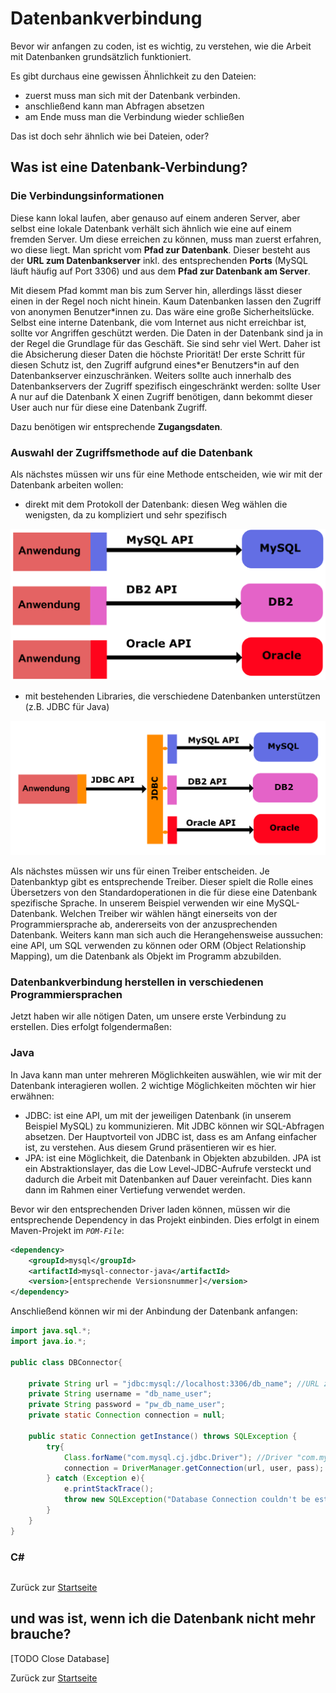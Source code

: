 # Datenbankverbindung

Bevor wir anfangen zu coden, ist es wichtig, zu verstehen, wie die Arbeit mit Datenbanken grundsätzlich funktioniert.

Es gibt durchaus eine gewissen Ähnlichkeit zu den Dateien:
- zuerst muss man sich mit der Datenbank verbinden. 
- anschließend kann man Abfragen absetzen
- am Ende muss man die Verbindung wieder schließen

Das ist doch sehr ähnlich wie bei Dateien, oder?

## Was ist eine Datenbank-Verbindung?

### Die Verbindungsinformationen

Diese kann lokal laufen, aber genauso auf einem anderen Server, aber selbst eine lokale Datenbank verhält sich ähnlich wie eine auf einem fremden Server. Um diese erreichen zu können, muss man zuerst erfahren, wo diese liegt. Man spricht vom **Pfad zur Datenbank**. Dieser besteht aus der **URL zum Datenbankserver** inkl. des entsprechenden **Ports** (MySQL läuft häufig auf Port 3306) und aus dem **Pfad zur Datenbank am Server**.

Mit diesem Pfad kommt man bis zum Server hin, allerdings lässt dieser einen in der Regel noch nicht hinein. Kaum Datenbanken lassen den Zugriff von anonymen Benutzer\*innen zu. Das wäre eine große Sicherheitslücke. Selbst eine interne Datenbank, die vom Internet aus nicht erreichbar ist, sollte vor Angriffen geschützt werden. Die Daten in der Datenbank sind ja in der Regel die Grundlage für das Geschäft. Sie sind sehr viel Wert. Daher ist die Absicherung dieser Daten die höchste Priorität! Der erste Schritt für diesen Schutz ist, den Zugriff aufgrund eines\*er Benutzers\*in auf den Datenbankserver einzuschränken. Weiters sollte auch innerhalb des Datenbankservers der Zugriff spezifisch eingeschränkt werden: sollte User A nur auf die Datenbank X einen Zugriff benötigen, dann bekommt dieser User auch nur für diese eine Datenbank Zugriff.

Dazu benötigen wir entsprechende **Zugangsdaten**. 

### Auswahl der Zugriffsmethode auf die Datenbank

Als nächstes müssen wir uns für eine Methode entscheiden, wie wir mit der Datenbank arbeiten wollen:
- direkt mit dem Protokoll der Datenbank: diesen Weg wählen die wenigsten, da zu kompliziert und sehr spezifisch

![Beispiel Direktzugriff auf Datenbank](img/Beispiel%20mit%20Direktzugriff%20auf%20DB.png)

- mit bestehenden Libraries, die verschiedene Datenbanken unterstützen (z.B. JDBC für Java)

![Beispiel Zugriff über Datenbank-Connector](img/Beispiel%20mit%20JDBC.png)

Als nächstes müssen wir uns für einen Treiber entscheiden. Je Datenbanktyp gibt es entsprechende Treiber. Dieser spielt die Rolle eines Übersetzers von den Standardoperationen in die für diese eine Datenbank spezifische Sprache. In unserem Beispiel verwenden wir eine MySQL-Datenbank. Welchen Treiber wir wählen hängt einerseits von der Programmiersprache ab, andererseits von der anzusprechenden Datenbank. Weiters kann man sich auch die Herangehensweise aussuchen: eine API, um SQL verwenden zu können oder ORM (Object Relationship Mapping), um die Datenbank als Objekt im Programm abzubilden.

### Datenbankverbindung herstellen in verschiedenen Programmiersprachen

Jetzt haben wir alle nötigen Daten, um unsere erste Verbindung zu erstellen. Dies erfolgt folgendermaßen:

### Java

In Java kann man unter mehreren Möglichkeiten auswählen, wie wir mit der Datenbank interagieren wollen. 2 wichtige Möglichkeiten möchten wir hier erwähnen:
- JDBC: ist eine API, um mit der jeweiligen Datenbank (in unserem Beispiel MySQL) zu kommunizieren. Mit JDBC können wir SQL-Abfragen absetzen. Der Hauptvorteil von JDBC ist, dass es am Anfang einfacher ist, zu verstehen. Aus diesem Grund präsentieren wir es hier.
- JPA: ist eine Möglichkeit, die Datenbank in Objekten abzubilden. JPA ist ein Abstraktionslayer, das die Low Level-JDBC-Aufrufe versteckt und dadurch die Arbeit mit Datenbanken auf Dauer vereinfacht. Dies kann dann im Rahmen einer Vertiefung verwendet werden.

Bevor wir den entsprechenden Driver laden können, müssen wir die entsprechende Dependency in das Projekt einbinden. Dies erfolgt in einem Maven-Projekt im *`POM-File`*:

```xml
<dependency>
    <groupId>mysql</groupId>
    <artifactId>mysql-connector-java</artifactId>
    <version>[entsprechende Versionsnummer]</version>
</dependency>
```

Anschließend können wir mi der Anbindung der Datenbank anfangen:

```java
import java.sql.*;
import java.io.*;

public class DBConnector{

    private String url = "jdbc:mysql://localhost:3306/db_name"; //URL zum lokalen MySQL-Server und Datenbank db_name
    private String username = "db_name_user";
    private String password = "pw_db_name_user";
    private static Connection connection = null;

    public static Connection getInstance() throws SQLException {
        try{
            Class.forName("com.mysql.cj.jdbc.Driver"); //Driver "com.mysql.cj.jdbc.Driver" laden
            connection = DriverManager.getConnection(url, user, pass); // Verbindung mit der Datenbank herstellen und in Variable connection speichern
        } catch (Exception e){
            e.printStackTrace();
            throw new SQLException("Database Connection couldn't be established!", e);
        }
    }
}
```



### C#

```csharp

```

Zurück zur [Startseite](README.md)

## und was ist, wenn ich die Datenbank nicht mehr brauche?

[TODO Close Database]

Zurück zur [Startseite](README.md)
